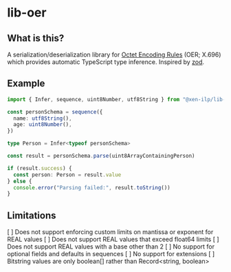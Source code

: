 # lib-oer

## What is this?

A serialization/deserialization library for [Octet Encoding Rules](https://www.itu.int/rec/T-REC-X.696/en) (OER; X.696) which provides automatic TypeScript type inference. Inspired by [zod](https://github.com/colinhacks/zod/).

## Example

```typescript
import { Infer, sequence, uint8Number, utf8String } from "@xen-ilp/lib-oer"

const personSchema = sequence({
  name: utf8String(),
  age: uint8Number(),
})

type Person = Infer<typeof personSchema>

const result = personSchema.parse(uint8ArrayContainingPerson)

if (result.success) {
  const person: Person = result.value
} else {
  console.error("Parsing failed:", result.toString())
}
```

## Limitations

[ ] Does not support enforcing custom limits on mantissa or exponent for REAL values
[ ] Does not support REAL values that exceed float64 limits
[ ] Does not support REAL values with a base other than 2
[ ] No support for optional fields and defaults in sequences
[ ] No support for extensions
[ ] Bitstring values are only boolean[] rather than Record<string, boolean>
